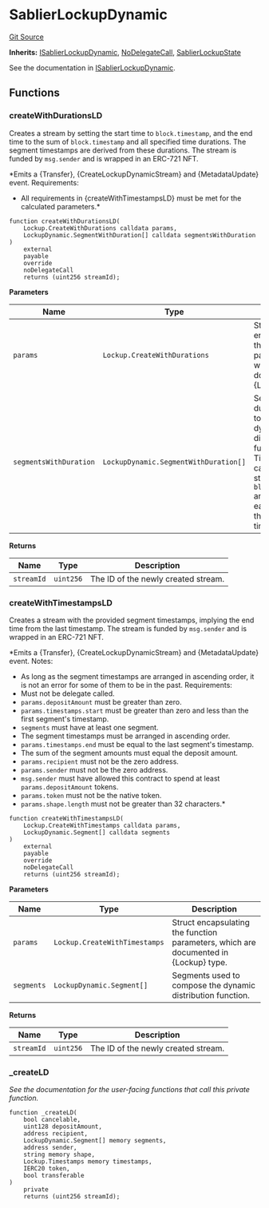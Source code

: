 # SablierLockupDynamic

[Git Source](https://github.com/sablier-labs/lockup/blob/58eaac45c20c57a93b73d887c714e68f061ec3e6/src/abstracts/SablierLockupDynamic.sol)

**Inherits:** [ISablierLockupDynamic](/docs/reference/lockup/contracts/interfaces/interface.ISablierLockupDynamic.md),
[NoDelegateCall](/docs/reference/lockup/contracts/abstracts/abstract.NoDelegateCall.md),
[SablierLockupState](/docs/reference/lockup/contracts/abstracts/abstract.SablierLockupState.md)

See the documentation in
[ISablierLockupDynamic](/docs/reference/lockup/contracts/interfaces/interface.ISablierLockupDynamic.md).

## Functions

### createWithDurationsLD

Creates a stream by setting the start time to `block.timestamp`, and the end time to the sum of `block.timestamp` and
all specified time durations. The segment timestamps are derived from these durations. The stream is funded by
`msg.sender` and is wrapped in an ERC-721 NFT.

\*Emits a {Transfer}, {CreateLockupDynamicStream} and {MetadataUpdate} event. Requirements:

- All requirements in {createWithTimestampsLD} must be met for the calculated parameters.\*

```solidity
function createWithDurationsLD(
    Lockup.CreateWithDurations calldata params,
    LockupDynamic.SegmentWithDuration[] calldata segmentsWithDuration
)
    external
    payable
    override
    noDelegateCall
    returns (uint256 streamId);
```

**Parameters**

| Name                   | Type                                  | Description                                                                                                                                                                                 |
| ---------------------- | ------------------------------------- | ------------------------------------------------------------------------------------------------------------------------------------------------------------------------------------------- |
| `params`               | `Lockup.CreateWithDurations`          | Struct encapsulating the function parameters, which are documented in {Lockup} type.                                                                                                        |
| `segmentsWithDuration` | `LockupDynamic.SegmentWithDuration[]` | Segments with durations used to compose the dynamic distribution function. Timestamps are calculated by starting from `block.timestamp` and adding each duration to the previous timestamp. |

**Returns**

| Name       | Type      | Description                         |
| ---------- | --------- | ----------------------------------- |
| `streamId` | `uint256` | The ID of the newly created stream. |

### createWithTimestampsLD

Creates a stream with the provided segment timestamps, implying the end time from the last timestamp. The stream is
funded by `msg.sender` and is wrapped in an ERC-721 NFT.

\*Emits a {Transfer}, {CreateLockupDynamicStream} and {MetadataUpdate} event. Notes:

- As long as the segment timestamps are arranged in ascending order, it is not an error for some of them to be in the
  past. Requirements:
- Must not be delegate called.
- `params.depositAmount` must be greater than zero.
- `params.timestamps.start` must be greater than zero and less than the first segment's timestamp.
- `segments` must have at least one segment.
- The segment timestamps must be arranged in ascending order.
- `params.timestamps.end` must be equal to the last segment's timestamp.
- The sum of the segment amounts must equal the deposit amount.
- `params.recipient` must not be the zero address.
- `params.sender` must not be the zero address.
- `msg.sender` must have allowed this contract to spend at least `params.depositAmount` tokens.
- `params.token` must not be the native token.
- `params.shape.length` must not be greater than 32 characters.\*

```solidity
function createWithTimestampsLD(
    Lockup.CreateWithTimestamps calldata params,
    LockupDynamic.Segment[] calldata segments
)
    external
    payable
    override
    noDelegateCall
    returns (uint256 streamId);
```

**Parameters**

| Name       | Type                          | Description                                                                          |
| ---------- | ----------------------------- | ------------------------------------------------------------------------------------ |
| `params`   | `Lockup.CreateWithTimestamps` | Struct encapsulating the function parameters, which are documented in {Lockup} type. |
| `segments` | `LockupDynamic.Segment[]`     | Segments used to compose the dynamic distribution function.                          |

**Returns**

| Name       | Type      | Description                         |
| ---------- | --------- | ----------------------------------- |
| `streamId` | `uint256` | The ID of the newly created stream. |

### \_createLD

_See the documentation for the user-facing functions that call this private function._

```solidity
function _createLD(
    bool cancelable,
    uint128 depositAmount,
    address recipient,
    LockupDynamic.Segment[] memory segments,
    address sender,
    string memory shape,
    Lockup.Timestamps memory timestamps,
    IERC20 token,
    bool transferable
)
    private
    returns (uint256 streamId);
```
